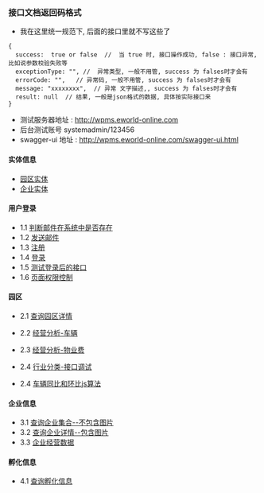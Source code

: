 ### 接口文档返回码格式
- 我在这里统一规范下, 后面的接口里就不写这些了
```
{
  success:  true or false  //  当 true 时, 接口操作成功, false : 接口异常,比如说参数校验失败等
  exceptionType: "", //  异常类型, 一般不用管, success 为 falses时才会有
  errorCode: "",   // 异常码, 一般不用管, success 为 falses时才会有
  message: "xxxxxxxx",  // 异常 文字描述,, success 为 falses时才会有
  result: null  // 结果, 一般是json格式的数据, 具体按实际接口来
}
```
- 测试服务器地址 : http://wpms.eworld-online.com
- 后台测试账号 systemadmin/123456
- swagger-ui 地址 : http://wpms.eworld-online.com/swagger-ui.html

#### 实体信息
-  [园区实体](data/park.md)
-  [企业实体](data/enter.md)

#### 用户登录

- 1.1 [判断邮件在系统中是否存在](user/vifemail.md)
- 1.2 [发送邮件](user/sendEmail.md)
- 1.3 [注册](user/reg.md)
- 1.4 [登录](user/login.md)
- 1.5 [测试登录后的接口](user/test.md)
- 1.6 [页面权限控制](user/auth.md)

####  园区

- 2.1 [查询园区详情](data/parkDetail.md)
- 2.2 [经营分析-车辆](data/console1.1.md)
- 2.3 [经营分析-物业费](data/console1.2.md)
- 2.4 [行业分类-接口调试](http://wpms.eworld-online.com/swagger-ui.html#/itf-enter-info-controller/cyTypeDataUsingPOST)

- 2.4 [车辆同比和环比js算法](cl.html)

#### 企业信息

- 3.1 [查询企业集合--不包含图片](data/enterList.md) 
- 3.2 [查询企业详情--包含图片](data/enterDetail.md) 
- 3.3 [企业经营数据](data/enterJY.md) 

#### 孵化信息

- 4.1 [查询孵化信息](data/fuhua.md) 
